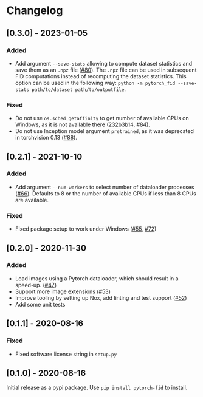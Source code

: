 # Changelog

## \[0.3.0\] - 2023-01-05

### Added

- Add argument `--save-stats` allowing to compute dataset statistics and save them as an `.npz` file ([#80](https://github.com/mseitzer/pytorch-fid/pull/80)). The `.npz` file can be used in subsequent FID computations instead of recomputing the dataset statistics. This option can be used in the following way: `python -m pytorch_fid --save-stats path/to/dataset path/to/outputfile`.

### Fixed

- Do not use `os.sched_getaffinity` to get number of available CPUs on Windows, as it is not available there ([232b3b14](https://github.com/mseitzer/pytorch-fid/commit/232b3b1468800102fcceaf6f2bb8977811fc991a), [#84](https://github.com/mseitzer/pytorch-fid/issues/84)).
- Do not use Inception model argument `pretrained`, as it was deprecated in torchvision 0.13 ([#88](https://github.com/mseitzer/pytorch-fid/pull/88)).

## \[0.2.1\] - 2021-10-10

### Added

- Add argument `--num-workers` to select number of dataloader processes ([#66](https://github.com/mseitzer/pytorch-fid/pull/66)). Defaults to 8 or the number of available CPUs if less than 8 CPUs are available.

### Fixed

- Fixed package setup to work under Windows ([#55](https://github.com/mseitzer/pytorch-fid/pull/55), [#72](https://github.com/mseitzer/pytorch-fid/issues/72))

## \[0.2.0\] - 2020-11-30

### Added

- Load images using a Pytorch dataloader, which should result in a speed-up. ([#47](https://github.com/mseitzer/pytorch-fid/pull/47))
- Support more image extensions ([#53](https://github.com/mseitzer/pytorch-fid/pull/53))
- Improve tooling by setting up Nox, add linting and test support ([#52](https://github.com/mseitzer/pytorch-fid/pull/52))
- Add some unit tests

## \[0.1.1\] - 2020-08-16

### Fixed

- Fixed software license string in `setup.py`

## \[0.1.0\] - 2020-08-16

Initial release as a pypi package. Use `pip install pytorch-fid` to install.

